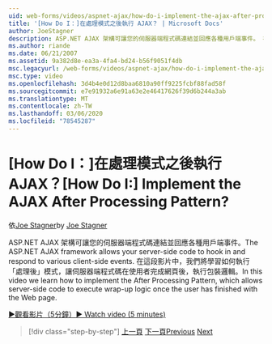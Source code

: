 ```yaml
---
uid: web-forms/videos/aspnet-ajax/how-do-i-implement-the-ajax-after-processing-pattern
title: '[How Do I：]在處理模式之後執行 AJAX？ | Microsoft Docs'
author: JoeStagner
description: ASP.NET AJAX 架構可讓您的伺服器端程式碼連結並回應各種用戶端事件。 在這段影片中，我們將學習如何執行 Aft 。
ms.author: riande
ms.date: 06/21/2007
ms.assetid: 9a382d8e-ea3a-4fa4-bd24-b56f9051f4db
msc.legacyurl: /web-forms/videos/aspnet-ajax/how-do-i-implement-the-ajax-after-processing-pattern
msc.type: video
ms.openlocfilehash: 3d4b4e0d12d8baa6810a90ff9225fcbf88fad58f
ms.sourcegitcommit: e7e91932a6e91a63e2e46417626f39d6b244a3ab
ms.translationtype: MT
ms.contentlocale: zh-TW
ms.lasthandoff: 03/06/2020
ms.locfileid: "78545287"
---
```

# <a name="how-do-i-implement-the-ajax-after-processing-pattern"></a><span data-ttu-id="8fe5d-105">[How Do I：]在處理模式之後執行 AJAX？</span><span class="sxs-lookup"><span data-stu-id="8fe5d-105">[How Do I:] Implement the AJAX After Processing Pattern?</span></span>

<span data-ttu-id="8fe5d-106">依[Joe Stagner](https://github.com/JoeStagner)</span><span class="sxs-lookup"><span data-stu-id="8fe5d-106">by [Joe Stagner](https://github.com/JoeStagner)</span></span>

<span data-ttu-id="8fe5d-107">ASP.NET AJAX 架構可讓您的伺服器端程式碼連結並回應各種用戶端事件。</span><span class="sxs-lookup"><span data-stu-id="8fe5d-107">The ASP.NET AJAX framework allows your server-side code to hook in and respond to various client-side events.</span></span> <span data-ttu-id="8fe5d-108">在這段影片中，我們將學習如何執行「處理後」模式，讓伺服器端程式碼在使用者完成網頁後，執行包裝邏輯。</span><span class="sxs-lookup"><span data-stu-id="8fe5d-108">In this video we learn how to implement the After Processing Pattern, which allows server-side code to execute wrap-up logic once the user has finished with the Web page.</span></span>

[<span data-ttu-id="8fe5d-109">&#9654;觀看影片（5分鐘）</span><span class="sxs-lookup"><span data-stu-id="8fe5d-109">&#9654; Watch video (5 minutes)</span></span>](https://channel9.msdn.com/Blogs/ASP-NET-Site-Videos/how-do-i-implement-the-ajax-after-processing-pattern)

> [!div class="step-by-step"]
> <span data-ttu-id="8fe5d-110">[上一頁](how-do-i-use-the-aspnet-ajax-history-control.md)
> [下一頁](how-do-i-update-multiple-regions-of-a-page-with-aspnet-ajax.md)</span><span class="sxs-lookup"><span data-stu-id="8fe5d-110">[Previous](how-do-i-use-the-aspnet-ajax-history-control.md)
[Next](how-do-i-update-multiple-regions-of-a-page-with-aspnet-ajax.md)</span></span>
